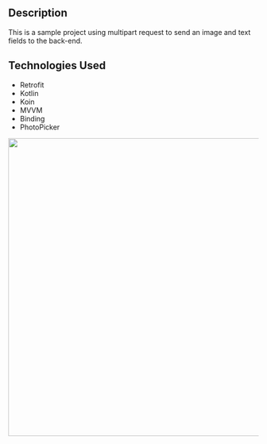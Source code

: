 ## Description
This is a sample project using multipart request to send an image and text fields to the back-end.

## Technologies Used
- Retrofit
- Kotlin
- Koin
- MVVM
- Binding
- PhotoPicker


<img height="600em" src="https://github.com/aleixo-dev/AppMultipartRequest/assets/75820713/0635eb92-23d8-4919-80c9-9b4b40095d89"/>
